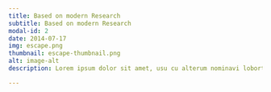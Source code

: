 ```yaml
---
title: Based on modern Research
subtitle: Based on modern Research
modal-id: 2
date: 2014-07-17
img: escape.png
thumbnail: escape-thumbnail.png
alt: image-alt
description: Lorem ipsum dolor sit amet, usu cu alterum nominavi lobortis. At duo novum diceret. Tantas apeirian vix et, usu sanctus postulant inciderint ut, populo diceret necessitatibus in vim. Cu eum dicam feugiat noluisse.

---
```

